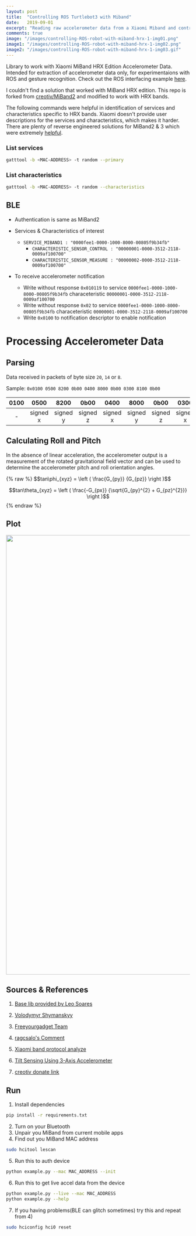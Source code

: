 ```yaml
---
layout: post
title:  "Controlling ROS Turtlebot3 with Miband"
date:   2019-09-01
excerpt: "Reading raw accelerometer data from a Xiaomi Miband and control a ROS simulation bot with it"
comments: true
image: "/images/controlling-ROS-robot-with-miband-hrx-1-img01.png"
image1: "/images/controlling-ROS-robot-with-miband-hrx-1-img02.png"
image2: "/images/controlling-ROS-robot-with-miband-hrx-1-img03.gif"
---
```



Library to work with Xiaomi MiBand HRX Edition Accelerometer Data. Intended for extraction of accelerometer data only,
for experimentaions with ROS and gesture recognition. Check out the ROS interfacing example [here](https://github.com/4lhc/ROS/tree/master/learning_ws/src/x1_miband_control).

I couldn't find a solution that worked with MiBand HRX edition. This repo is forked from [creotiv/MiBand2](https://github.com/creotiv/MiBand2) and modified to work with HRX bands.

The following commands were helpful in identification of services and characteristics specific to HRX bands. Xiaomi doesn't provide user descriptions for the services and characteristics, which makes it harder. There are plenty of reverse engineered solutions for MiBand2 & 3 which were extremely [helpful](#sources--references).

### List services

```sh
gatttool -b <MAC-ADDRESS> -t random --primary
```

### List characteristics

```sh
gatttool -b <MAC-ADDRESS> -t random --characteristics
```


## BLE
- Authentication is same as MiBand2
- Services & Characteristics of interest

    - ``SERVICE_MIBAND1 : "0000fee1-0000-1000-8000-00805f9b34fb"``
        - ``CHARACTERISTIC_SENSOR_CONTROL : "00000001-0000-3512-2118-0009af100700"``
        - ``CHARACTERISTIC_SENSOR_MEASURE : "00000002-0000-3512-2118-0009af100700"``

- To receive accelerometer notification
    - Write without response ``0x010119`` to service ``0000fee1-0000-1000-8000-00805f9b34fb`` characeteristic ``00000001-0000-3512-2118-0009af100700``
    - Write without response ``0x02`` to service ``0000fee1-0000-1000-8000-00805f9b34fb`` characeteristic ``00000001-0000-3512-2118-0009af100700``
    - Write ``0x0100`` to notification descriptor to enable notification

# Processing Accelerometer Data

## Parsing
Data received in packets of byte size ``20``, ``14`` or ``8``.

Sample: ``0x0100 0500 8200 0b00 0400 8000 0b00 0300 8100 0b00``


|0100  | 0500  | 8200  | 0b00 | 0400  | 8000  | 0b00  | 0300  | 8100  | 0b00   |
|:-:|:-:|:-:|:-:|:-:|:-:|:-:|:-:|:-:|:-:|
| -  | signed x  |signed y   | signed z  |  signed x |  signed y | signed z  | signed x  | signed y  |  signed z |

## Calculating Roll and Pitch
In the absence of linear acceleration, the accelerometer output is a measurement of the rotated
gravitational field vector and can be used to determine the accelerometer pitch and roll orientation
angles.
<!--<p align="center">-->
<div class="box">
{% raw %}
  $$tan\phi_{xyz} = \left ( \frac{G_{py}} {G_{pz}} \right )$$

  $$tan\theta_{xyz} = \left ( \frac{-G_{px}} {\sqrt{G_{py}^{2} + G_{pz}^{2}}} \right )$$
 {% endraw %}
 </div>
<!--</p>-->

## Plot

<div class="image main">
<img src="{{page.image2 | absolute_url}}" width="1200">
</div>



## Sources & References
1) [Base lib provided by Leo Soares](https://github.com/leojrfs/miband2)

2) [Volodymyr Shymanskyy](https://github.com/vshymanskyy/miband2-python-test)

3) [Freeyourgadget Team](https://github.com/Freeyourgadget/Gadgetbridge/tree/master/app/src/main/java/nodomain/freeyourgadget/gadgetbridge/service/devices/huami/miband2)

4) [ragcsalo's Comment](https://github.com/Freeyourgadget/Gadgetbridge/issues/63#issuecomment-493740447)

5) [Xiaomi band protocol analyze](http://changy-.github.io/articles/xiao-mi-band-protocol-analyze.html)

6) [Tilt Sensing Using 3-Axis Accelerometer](https://www.nxp.com/docs/en/application-note/AN3461.pdf)

7) [creotiv donate link](https://github.com/creotiv/MiBand2#donate)



## Run

1) Install dependencies
```sh
pip install -r requirements.txt
```
2) Turn on your Bluetooth
3) Unpair you MiBand from current mobile apps
4) Find out you MiBand MAC address
```sh
sudo hcitool lescan
```
5) Run this to auth device
```sh
python example.py --mac MAC_ADDRESS --init
```
6) Run this to get live accel data from the device
```sh
python example.py --live --mac MAC_ADDRESS
python example.py --help
```
7) If you having problems(BLE can glitch sometimes) try this and repeat from 4)
```sh
sudo hciconfig hci0 reset
```
